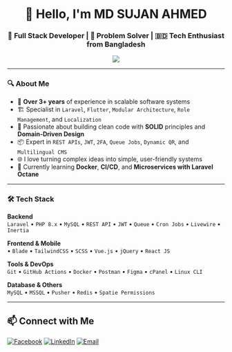 
<h1 align="center">👋 Hello, I'm MD SUJAN AHMED</h1>
<h3 align="center">🚀 Full Stack Developer | 🧠 Problem Solver | 🇧🇩 Tech Enthusiast from Bangladesh</h3>

<p align="center">
  <img src="https://readme-typing-svg.herokuapp.com?center=true&lines=Laravel+%2B+Modular+Architecture+Lover;Secure+API+Craftsman;Open+Source+Contributor" />
</p>

---

### 🔍 About Me

- 🎯 **Over 3+ years** of experience in scalable software systems
- 🏗️ Specialist in `Laravel`, `Flutter`, `Modular Architecture`, `Role Management`, and `Localization`
- 🧩 Passionate about building clean code with **SOLID** principles and **Domain-Driven Design**
- 📦 Expert in `REST APIs`, `JWT`, `2FA`, `Queue Jobs`, `Dynamic QR`, and `Multilingual CMS`
- 🌐 I love turning complex ideas into simple, user-friendly systems
- 🧠 Currently learning **Docker**, **CI/CD**, and **Microservices with Laravel Octane**
  
---

### 🛠️ Tech Stack

**Backend**  
`Laravel` • `PHP 8.x` • `MySQL` • `REST API` • `JWT` • `Queue` • `Cron Jobs` • `Livewire` • `Inertia`

**Frontend & Mobile**  
• `Blade` • `TailwindCSS` • `SCSS` • `Vue.js` • `jQuery` • `React JS`

**Tools & DevOps**  
`Git` • `GitHub Actions` • `Docker` • `Postman` • `Figma` • `cPanel` • `Linux CLI`

**Database & Others**  
`MySQL` • `MSSQL` • `Pusher` • `Redis` • `Spatie Permissions`

---

## 📫 Connect with Me

[![Facebook](https://img.shields.io/badge/Facebook-1877F2?logo=facebook&logoColor=white)](https://facebook.com/codersujon)
[![LinkedIn](https://img.shields.io/badge/LinkedIn-0A66C2?logo=linkedin&logoColor=white)](https://linkedin.com/in/codersujon)
[![Email](https://img.shields.io/badge/Email-D14836?logo=gmail&logoColor=white)](mailto:csesujon155@@email.com)

